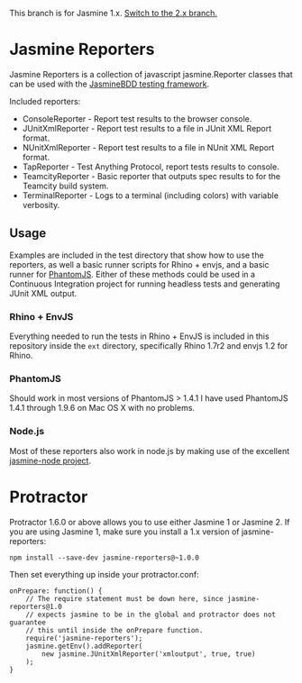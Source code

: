 This branch is for Jasmine 1.x.
[Switch to the 2.x branch.](https://github.com/larrymyers/jasmine-reporters)

# Jasmine Reporters

Jasmine Reporters is a collection of javascript jasmine.Reporter classes that can be used with
the [JasmineBDD testing framework](http://pivotal.github.com/jasmine/).

Included reporters:

* ConsoleReporter - Report test results to the browser console.
* JUnitXmlReporter - Report test results to a file in JUnit XML Report format.
* NUnitXmlReporter - Report test results to a file in NUnit XML Report format.
* TapReporter - Test Anything Protocol, report tests results to console.
* TeamcityReporter - Basic reporter that outputs spec results to for the Teamcity build system.
* TerminalReporter - Logs to a terminal (including colors) with variable verbosity.

## Usage

Examples are included in the test directory that show how to use the reporters,
as well a basic runner scripts for Rhino + envjs, and a basic runner for
[PhantomJS](https://github.com/ariya/phantomjs). Either of these methods could
be used in a Continuous Integration project for running headless tests and
generating JUnit XML output.

### Rhino + EnvJS

Everything needed to run the tests in Rhino + EnvJS is included in this
repository inside the `ext` directory, specifically Rhino 1.7r2 and envjs 1.2
for Rhino.

### PhantomJS

Should work in most versions of PhantomJS > 1.4.1
I have used PhantomJS 1.4.1 through 1.9.6 on Mac OS X with no problems.

### Node.js

Most of these reporters also work in node.js by making use of the excellent
[jasmine-node project](https://github.com/mhevery/jasmine-node).

# Protractor

Protractor 1.6.0 or above allows you to use either Jasmine 1 or Jasmine 2.
If you are using Jasmine 1, make sure you install a 1.x version of jasmine-reporters:

    npm install --save-dev jasmine-reporters@~1.0.0

Then set everything up inside your protractor.conf:

    onPrepare: function() {
        // The require statement must be down here, since jasmine-reporters@1.0
        // expects jasmine to be in the global and protractor does not guarantee
        // this until inside the onPrepare function.
        require('jasmine-reporters');
        jasmine.getEnv().addReporter(
            new jasmine.JUnitXmlReporter('xmloutput', true, true)
        );
    }
